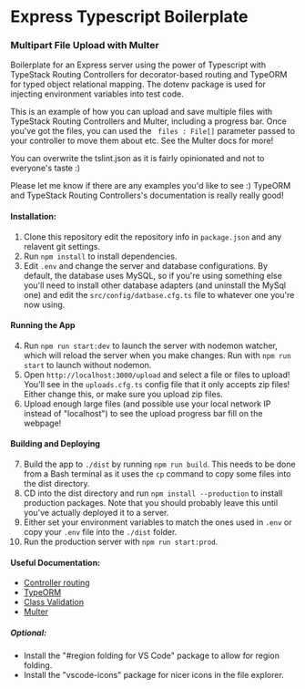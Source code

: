 # Express Typescript Boilerplate
### Multipart File Upload with Multer
Boilerplate for an Express server using the power of Typescript with TypeStack Routing Controllers for decorator-based routing and TypeORM for typed object relational mapping. The dotenv package is used for injecting environment variables into test code.

This is an example of how you can upload and save multiple files with TypeStack Routing Controllers and Multer, including a progress bar. Once you've got the files, you can used the ` files : File[]` parameter passed to your controller to move them about etc. See the Multer docs for more! 

You can overwrite the tslint.json as it is fairly opinionated and not to everyone's taste :)

Please let me know if there are any examples you'd like to see :) TypeORM and TypeStack Routing Controllers's documentation is really really good!

#### Installation:
1. Clone this repository edit the repository info in `package.json` and any relavent git settings.
2. Run `npm install` to install dependencies.
3. Edit `.env` and change the server and database configurations. By default, the database uses MySQL, so if you're using something else you'll need to install other database adapters (and uninstall the MySql one) and edit the `src/config/datbase.cfg.ts` file to whatever one you're now using.

#### Running the App
4. Run `npm run start:dev` to launch the server with nodemon watcher, which will reload the server when you make changes. Run with `npm run start` to launch without nodemon.
5. Open `http://localhost:3000/upload` and select a file or files to upload! You'll see in the `uploads.cfg.ts` config file that it only accepts zip files! Either change this, or make sure you upload zip files.
6. Upload enough large files (and possible use your local network IP instead of "localhost") to see the upload progress bar fill on the webpage!

#### Building and Deploying
7. Build the app to `./dist` by running `npm run build`. This needs to be done from a Bash terminal as it uses the `cp` command to copy some files into the dist directory.
8. CD into the dist directory and run `npm install --production` to install production packages. Note that you should probably leave this until you've actually deployed it to a server.
9. Either set your environment variables to match the ones used in `.env` or copy your `.env` file into the `./dist` folder.
10. Run the production server with `npm run start:prod`.

#### Useful Documentation:
- [Controller routing](https://github.com/typestack/routing-controllers)
- [TypeORM](https://typeorm.io/#/)
- [Class Validation](https://github.com/typestack/class-validator)
- [Multer](https://github.com/expressjs/multer)

##### Optional:
+ Install the "#region folding for VS Code" package to allow for region folding.
+ Install the "vscode-icons" package for nicer icons in the file explorer.
